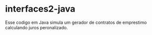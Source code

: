# interfaces2-java
Esse codigo em Java simula um gerador de contratos de emprestimo calculando juros peronalizado. 

